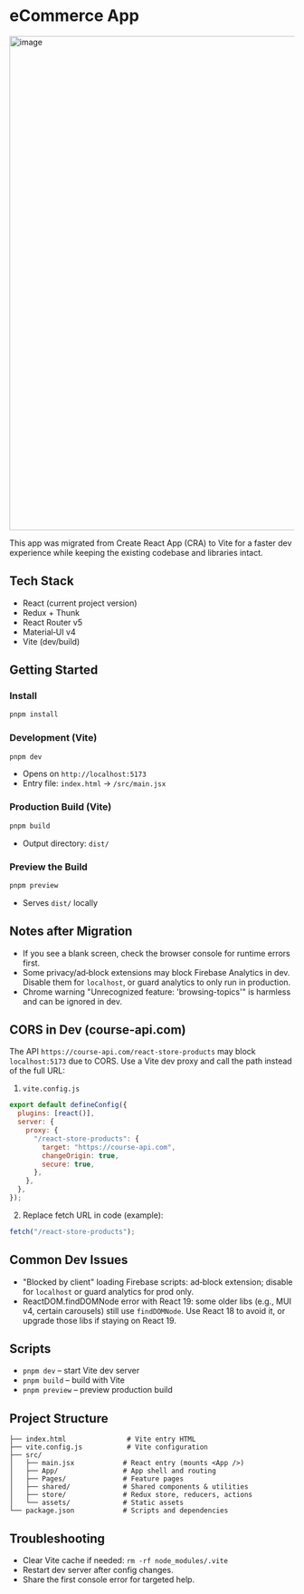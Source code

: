 # eCommerce App

<img width="1405" height="872" alt="image" src="https://github.com/user-attachments/assets/52e658a4-541c-4641-90c9-c0c23b00ef52" />

This app was migrated from Create React App (CRA) to Vite for a faster dev experience while keeping the existing codebase and libraries intact.

## Tech Stack

- React (current project version)
- Redux + Thunk
- React Router v5
- Material‑UI v4
- Vite (dev/build)

## Getting Started

### Install

```bash
pnpm install
```

### Development (Vite)

```bash
pnpm dev
```

- Opens on `http://localhost:5173`
- Entry file: `index.html` → `/src/main.jsx`

### Production Build (Vite)

```bash
pnpm build
```

- Output directory: `dist/`

### Preview the Build

```bash
pnpm preview
```

- Serves `dist/` locally

## Notes after Migration

- If you see a blank screen, check the browser console for runtime errors first.
- Some privacy/ad‑block extensions may block Firebase Analytics in dev. Disable them for `localhost`, or guard analytics to only run in production.
- Chrome warning "Unrecognized feature: 'browsing-topics'" is harmless and can be ignored in dev.

## CORS in Dev (course-api.com)

The API `https://course-api.com/react-store-products` may block `localhost:5173` due to CORS. Use a Vite dev proxy and call the path instead of the full URL:

1. `vite.config.js`

```js
export default defineConfig({
  plugins: [react()],
  server: {
    proxy: {
      "/react-store-products": {
        target: "https://course-api.com",
        changeOrigin: true,
        secure: true,
      },
    },
  },
});
```

2. Replace fetch URL in code (example):

```js
fetch("/react-store-products");
```

## Common Dev Issues

- "Blocked by client" loading Firebase scripts: ad‑block extension; disable for `localhost` or guard analytics for prod only.
- ReactDOM.findDOMNode error with React 19: some older libs (e.g., MUI v4, certain carousels) still use `findDOMNode`. Use React 18 to avoid it, or upgrade those libs if staying on React 19.

## Scripts

- `pnpm dev` – start Vite dev server
- `pnpm build` – build with Vite
- `pnpm preview` – preview production build

## Project Structure

```
├── index.html               # Vite entry HTML
├── vite.config.js           # Vite configuration
├── src/
│   ├── main.jsx            # React entry (mounts <App />)
│   ├── App/                # App shell and routing
│   ├── Pages/              # Feature pages
│   ├── shared/             # Shared components & utilities
│   ├── store/              # Redux store, reducers, actions
│   └── assets/             # Static assets
└── package.json            # Scripts and dependencies
```

## Troubleshooting

- Clear Vite cache if needed: `rm -rf node_modules/.vite`
- Restart dev server after config changes.
- Share the first console error for targeted help.
